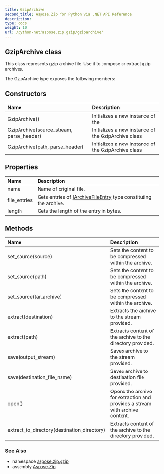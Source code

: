 ```yaml
---
title: GzipArchive
second_title: Aspose.Zip for Python via .NET API Reference
description: 
type: docs
weight: 10
url: /python-net/aspose.zip.gzip/gziparchive/
---
```


## GzipArchive class

This class represents gzip archive file. Use it to compose or extract gzip archives.

The GzipArchive type exposes the following members:
## Constructors
| Name | Description |
| :- | :- |
|GzipArchive()|Initializes a new instance of the|
|GzipArchive(source_stream, parse_header)|Initializes a new instance of the GzipArchive class|
|GzipArchive(path, parse_header)|Initializes a new instance of the GzipArchive class|
## Properties
| Name | Description |
| :- | :- |
|name|Name of original file.|
|file_entries|Gets entries of [IArchiveFileEntry](/zip/python-net/aspose.zip/iarchivefileentry/) type constituting the archive.|
|length|Gets the length of the entry in bytes.|
## Methods
| Name | Description |
| :- | :- |
|set_source(source)|Sets the content to be compressed within the archive.|
|set_source(path)|Sets the content to be compressed within the archive.|
|set_source(tar_archive)|Sets the content to be compressed within the archive.|
|extract(destination)|Extracts the archive to the stream provided.|
|extract(path)|Extracts content of the archive to the directory provided.|
|save(output_stream)|Saves archive to the stream provided.|
|save(destination_file_name)|Saves archive to destination file provided.|
|open()|Opens the archive for extraction and provides a stream with archive content.|
|extract_to_directory(destination_directory)|Extracts content of the archive to the directory provided.|

### See Also

* namespace [aspose.zip.gzip](/zip/python-net/aspose.zip.gzip/)
* assembly [Aspose.Zip](/zip/python-net/)

